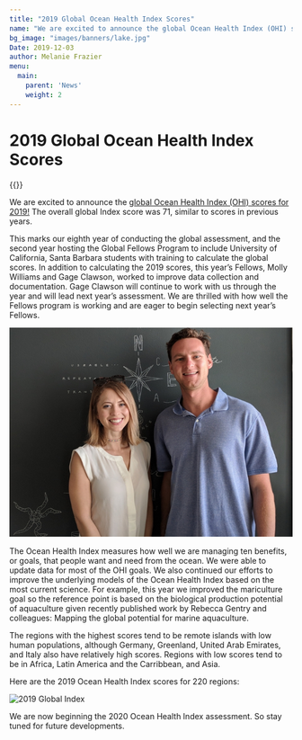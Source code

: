 ```yaml
---
title: "2019 Global Ocean Health Index Scores"
name: "We are excited to announce the global Ocean Health Index (OHI) scores for 2019!"
bg_image: "images/banners/lake.jpg"
Date: 2019-12-03
author: Melanie Frazier
menu:
  main:
    parent: 'News'
    weight: 2
---
```

# 2019 Global Ocean Health Index Scores

{{<newsHead>}}

We are excited to announce the [global Ocean Health Index (OHI) scores for 2019!](http://ohi-science.org/ohi-global/) The overall global Index score was 71, similar to scores in previous years.

This marks our eighth year of conducting the global assessment, and the second year hosting the Global Fellows Program to include University of California, Santa Barbara students with training to calculate the global scores. In addition to calculating the 2019 scores, this year’s Fellows, Molly Williams and Gage Clawson, worked to improve data collection and documentation. Gage Clawson will continue to work with us through the year and will lead next year’s assessment. We are thrilled with how well the Fellows program is working and are eager to begin selecting next year’s Fellows.

![fellows](/images/people/fellows2019-crop.jpg)

The Ocean Health Index measures how well we are managing ten benefits, or goals, that people want and need from the ocean. We were able to update data for most of the OHI goals. We also continued our efforts to improve the underlying models of the Ocean Health Index based on the most current science. For example, this year we improved the mariculture goal so the reference point is based on the biological production potential of aquaculture given recently published work by Rebecca Gentry and colleagues: Mapping the global potential for marine aquaculture.

The regions with the highest scores tend to be remote islands with low human populations, although Germany, Greenland, United Arab Emirates, and Italy also have relatively high scores. Regions with low scores tend to be in Africa, Latin America and the Carribbean, and Asia.

Here are the 2019 Ocean Health Index scores for 220 regions:

![2019 Global Index](/images/plots/global_map_Index_2019_mol.png)

We are now beginning the 2020 Ocean Health Index assessment. So stay tuned for future developments.
